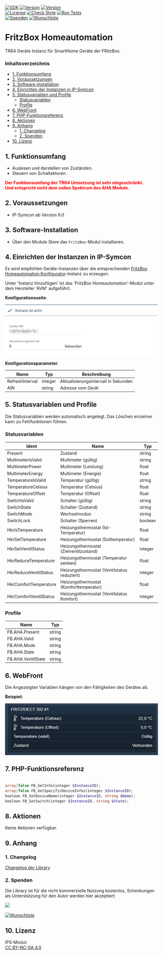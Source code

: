 [![SDK](https://img.shields.io/badge/Symcon-PHPModul-red.svg)](https://www.symcon.de/service/dokumentation/entwicklerbereich/sdk-tools/sdk-php/)
[![Version](https://img.shields.io/badge/Modul%20version-0.80-blue.svg)]()
[![Version](https://img.shields.io/badge/Symcon%20Version-6.0%20%3E-green.svg)](https://community.symcon.de/t/ip-symcon-6-0-testing/44478)  
[![License](https://img.shields.io/badge/License-CC%20BY--NC--SA%204.0-green.svg)](https://creativecommons.org/licenses/by-nc-sa/4.0/)
[![Check Style](https://github.com/Nall-chan/FritzBox/workflows/Check%20Style/badge.svg)](https://github.com/Nall-chan/FritzBox/actions) [![Run Tests](https://github.com/Nall-chan/FritzBox/workflows/Run%20Tests/badge.svg)](https://github.com/Nall-chan/FritzBox/actions)  
[![Spenden](https://www.paypalobjects.com/de_DE/DE/i/btn/btn_donate_SM.gif)](#2-spenden)
[![Wunschliste](https://img.shields.io/badge/Wunschliste-Amazon-ff69fb.svg)](#2-spenden)  

# FritzBox Homeautomation <!-- omit in toc -->
TR64 Geräte Instanz für SmartHome Geräte der FRitzBox.  

### Inhaltsverzeichnis <!-- omit in toc -->

- [1. Funktionsumfang](#1-funktionsumfang)
- [2. Voraussetzungen](#2-voraussetzungen)
- [3. Software-Installation](#3-software-installation)
- [4. Einrichten der Instanzen in IP-Symcon](#4-einrichten-der-instanzen-in-ip-symcon)
- [5. Statusvariablen und Profile](#5-statusvariablen-und-profile)
  - [Statusvariablen](#statusvariablen)
  - [Profile](#profile)
- [6. WebFront](#6-webfront)
- [7. PHP-Funktionsreferenz](#7-php-funktionsreferenz)
- [8. Aktionen](#8-aktionen)
- [9. Anhang](#9-anhang)
  - [1. Changelog](#1-changelog)
  - [2. Spenden](#2-spenden)
- [10. Lizenz](#10-lizenz)

## 1. Funktionsumfang

* Auslesen und darstellen von Zuständen.  
* Steuern von Schaltaktoren.

**<div style="color:red">Der Funktionsumfang der TR64 Umsetzung ist sehr eingeschränkt.  
Und entspricht nicht dem vollen Spektrum des AHA Module.</div>**

## 2. Voraussetzungen

- IP-Symcon ab Version 6.0

## 3. Software-Installation

* Über den Module Store das `FritzBox`-Modul installieren.

## 4. Einrichten der Instanzen in IP-Symcon

 Es wird empfohlen Geräte-Instanzen über die entsprechenden [FritzBox Homeautomation Konfigurator](../FritzBox%20Homeautomation%20Configurator/README.md)-Instanz zu erzeugen.  
 
 Unter 'Instanz hinzufügen' ist das 'FritzBox Homeautomation'-Modul unter dem Hersteller 'AVM' aufgeführt.

__Konfigurationsseite__:

![Config](imgs/config.png)  

__Konfigurationsparameter__:  

| Name            | Typ     | Beschreibung                         |
| --------------- | ------- | ------------------------------------ |
| RefreshInterval | integer | Aktualisierungsintervall in Sekunden |
| AIN             | string  | Adresse vom Gerät                    |

## 5. Statusvariablen und Profile

Die Statusvariablen werden automatisch angelegt. Das Löschen einzelner kann zu Fehlfunktionen führen.

### Statusvariablen

| Ident                  | Name                                        | Typ     |
| ---------------------- | ------------------------------------------- | ------- |
| Present                | Zustand                                     | string  |
| MultimeterIsValid      | Multimeter (gültig)                         | string  |
| MultimeterPower        | Multimeter (Leistung)                       | float   |
| MultimeterEnergy       | Multimeter (Energie)                        | float   |
| TemperatureIsValid     | Temperatur (gültig)                         | string  |
| TemperatureCelsius     | Temperatur (Celsius)                        | float   |
| TemperatureOffset      | Temperatur (Offset)                         | float   |
| SwitchIsValid          | Schalter (gültig)                           | string  |
| SwitchState            | Schalter (Zustand)                          | string  |
| SwitchMode             | Wechselmodus                                | string  |
| SwitchLock             | Schalter (Sperren)                          | boolean |
| HkrIsTemperature       | Heizungsthermostat (Ist-Temperatur)         | float   |
| HkrSetTemperature      | Heizungsthermostat (Solltemperatur)         | float   |
| HkrSetVentilStatus     | Heizungsthermostat (Zielventilzustand)      | integer |
| HkrReduceTemperature   | Heizungsthermostat (Temperatur senken)      | float   |
| HkrReduceVentilStatus  | Heizungsthermostat (Ventilstatus reduziert) | integer |
| HkrComfortTemperature  | Heizungsthermostat (Komforttemperatur)      | float   |
| HkrComfortVentilStatus | Heizungsthermostat (Ventilstatus Komfort)   | integer |


### Profile

| Name               | Typ    |
| ------------------ | ------ |
| FB.AHA.Present     | string |
| FB.AHA.Valid       | string |
| FB.AHA.Mode        | string |
| FB.AHA.State       | string |
| FB.AHA.VentilState | string |


## 6. WebFront

Die Angezeigten Variablen hängen von den Fähigkeiten des Gerätes ab.  

**Beispiel:**  

![Webfront](imgs/webfront.png)  

## 7. PHP-Funktionsreferenz

```php

array|false FB_GetInfo(integer $InstanceID);
array|false FB_GetSpecificDeviceInfos(integer $InstanceID);
boolean FB_SetDeviceName(integer $InstanceID, string $Name);
boolean FB_SetSwitch(integer $InstanceID, string $State);
```

## 8. Aktionen

Keine Aktionen verfügbar.

## 9. Anhang

### 1. Changelog

[Changelog der Library](../README.md#changelog)

### 2. Spenden

  Die Library ist für die nicht kommerzielle Nutzung kostenlos, Schenkungen als Unterstützung für den Autor werden hier akzeptiert:  

<a href="https://www.paypal.com/donate?hosted_button_id=G2SLW2MEMQZH2" target="_blank"><img src="https://www.paypalobjects.com/de_DE/DE/i/btn/btn_donate_LG.gif" border="0" /></a>  

[![Wunschliste](https://img.shields.io/badge/Wunschliste-Amazon-ff69fb.svg)](https://www.amazon.de/hz/wishlist/ls/YU4AI9AQT9F?ref_=wl_share) 

## 10. Lizenz

  IPS-Modul:  
  [CC BY-NC-SA 4.0](https://creativecommons.org/licenses/by-nc-sa/4.0/)  

